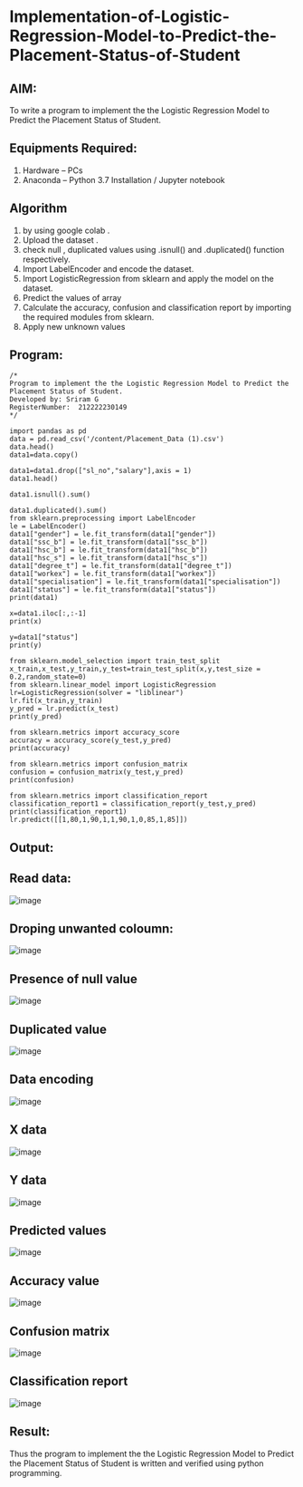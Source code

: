 # Implementation-of-Logistic-Regression-Model-to-Predict-the-Placement-Status-of-Student

## AIM:
To write a program to implement the the Logistic Regression Model to Predict the Placement Status of Student.

## Equipments Required:
1. Hardware – PCs
2. Anaconda – Python 3.7 Installation / Jupyter notebook

## Algorithm

1. by using google colab .
2. Upload the dataset .
3. check null , duplicated values using .isnull() and .duplicated() function respectively.
4. Import LabelEncoder and encode the dataset.
5. Import LogisticRegression from sklearn and apply the model on the dataset.
6. Predict the values of array
7. Calculate the accuracy, confusion and classification report by importing the required modules
from sklearn.
8. Apply new unknown values

## Program:
```
/*
Program to implement the the Logistic Regression Model to Predict the Placement Status of Student.
Developed by: Sriram G
RegisterNumber:  212222230149
*/
```
```
import pandas as pd
data = pd.read_csv('/content/Placement_Data (1).csv')
data.head()
data1=data.copy()

data1=data1.drop(["sl_no","salary"],axis = 1)
data1.head()

data1.isnull().sum()

data1.duplicated().sum()
from sklearn.preprocessing import LabelEncoder
le = LabelEncoder()
data1["gender"] = le.fit_transform(data1["gender"])
data1["ssc_b"] = le.fit_transform(data1["ssc_b"])
data1["hsc_b"] = le.fit_transform(data1["hsc_b"])
data1["hsc_s"] = le.fit_transform(data1["hsc_s"])
data1["degree_t"] = le.fit_transform(data1["degree_t"])
data1["workex"] = le.fit_transform(data1["workex"])
data1["specialisation"] = le.fit_transform(data1["specialisation"])
data1["status"] = le.fit_transform(data1["status"])
print(data1)

x=data1.iloc[:,:-1]
print(x)

y=data1["status"]
print(y)

from sklearn.model_selection import train_test_split
x_train,x_test,y_train,y_test=train_test_split(x,y,test_size = 0.2,random_state=0)
from sklearn.linear_model import LogisticRegression
lr=LogisticRegression(solver = "liblinear")
lr.fit(x_train,y_train)
y_pred = lr.predict(x_test)
print(y_pred)

from sklearn.metrics import accuracy_score
accuracy = accuracy_score(y_test,y_pred)
print(accuracy)

from sklearn.metrics import confusion_matrix
confusion = confusion_matrix(y_test,y_pred)
print(confusion)

from sklearn.metrics import classification_report
classification_report1 = classification_report(y_test,y_pred)
print(classification_report1)
lr.predict([[1,80,1,90,1,1,90,1,0,85,1,85]])
```




## Output:

## Read data:

![image](https://github.com/Sriram8452/Implementation-of-Logistic-Regression-Model-to-Predict-the-Placement-Status-of-Student/assets/118708032/55c0d4e2-ce98-49d1-87a2-1a19a6ce21d7)

## Droping unwanted coloumn:

![image](https://github.com/Sriram8452/Implementation-of-Logistic-Regression-Model-to-Predict-the-Placement-Status-of-Student/assets/118708032/453bb407-8743-454e-9c1f-d1df58e3864b)

## Presence of null value


![image](https://github.com/Sriram8452/Implementation-of-Logistic-Regression-Model-to-Predict-the-Placement-Status-of-Student/assets/118708032/4451580f-0932-43a1-863b-8c77b3a5d600)

## Duplicated value

![image](https://github.com/Sriram8452/Implementation-of-Logistic-Regression-Model-to-Predict-the-Placement-Status-of-Student/assets/118708032/505db50d-cc56-47a1-9fc6-adea0e212ce9)

## Data encoding


![image](https://github.com/Sriram8452/Implementation-of-Logistic-Regression-Model-to-Predict-the-Placement-Status-of-Student/assets/118708032/49b2af74-c018-46ba-a1d9-d0f80bd9b30d)

## X data


![image](https://github.com/Sriram8452/Implementation-of-Logistic-Regression-Model-to-Predict-the-Placement-Status-of-Student/assets/118708032/e3b42d83-5905-40b7-80b0-df87650fe585)

## Y data


![image](https://github.com/Sriram8452/Implementation-of-Logistic-Regression-Model-to-Predict-the-Placement-Status-of-Student/assets/118708032/845dfe95-a1c2-45b3-acbc-fb5118c53d87)

## Predicted values

![image](https://github.com/Sriram8452/Implementation-of-Logistic-Regression-Model-to-Predict-the-Placement-Status-of-Student/assets/118708032/d2fb809c-8a4d-455b-867c-c622ed47e805)

## Accuracy value


![image](https://github.com/Sriram8452/Implementation-of-Logistic-Regression-Model-to-Predict-the-Placement-Status-of-Student/assets/118708032/a57fcbc6-8bdc-4fe9-9cd6-068f048dad4d)

## Confusion matrix


![image](https://github.com/Sriram8452/Implementation-of-Logistic-Regression-Model-to-Predict-the-Placement-Status-of-Student/assets/118708032/ea9b09b3-674b-436a-8521-4d72289950b9)

## Classification report


![image](https://github.com/Sriram8452/Implementation-of-Logistic-Regression-Model-to-Predict-the-Placement-Status-of-Student/assets/118708032/80ddf74a-3387-4260-a9a5-4283f54196e6)

## Result:
Thus the program to implement the the Logistic Regression Model to Predict the Placement Status of Student is written and verified using python programming.

